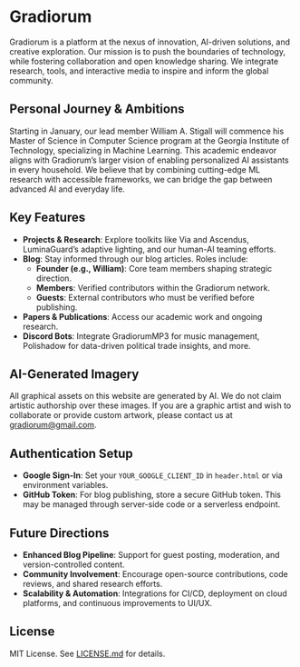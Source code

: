 # Gradiorum

Gradiorum is a platform at the nexus of innovation, AI-driven solutions, and creative exploration. Our mission is to push the boundaries of technology, while fostering collaboration and open knowledge sharing. We integrate research, tools, and interactive media to inspire and inform the global community.

## Personal Journey & Ambitions

Starting in January, our lead member William A. Stigall will commence his Master of Science in Computer Science program at the Georgia Institute of Technology, specializing in Machine Learning. This academic endeavor aligns with Gradiorum’s larger vision of enabling personalized AI assistants in every household. We believe that by combining cutting-edge ML research with accessible frameworks, we can bridge the gap between advanced AI and everyday life.

## Key Features

- **Projects & Research**: Explore toolkits like Via and Ascendus, LuminaGuard’s adaptive lighting, and our human-AI teaming efforts.
- **Blog**: Stay informed through our blog articles. Roles include:
  - **Founder (e.g., William)**: Core team members shaping strategic direction.
  - **Members**: Verified contributors within the Gradiorum network.
  - **Guests**: External contributors who must be verified before publishing.
- **Papers & Publications**: Access our academic work and ongoing research.
- **Discord Bots**: Integrate GradiorumMP3 for music management, Polishadow for data-driven political trade insights, and more.

## AI-Generated Imagery

All graphical assets on this website are generated by AI. We do not claim artistic authorship over these images. If you are a graphic artist and wish to collaborate or provide custom artwork, please contact us at [gradiorum@gmail.com](mailto:gradiorum@gmail.com).

## Authentication Setup

- **Google Sign-In**: Set your `YOUR_GOOGLE_CLIENT_ID` in `header.html` or via environment variables.
- **GitHub Token**: For blog publishing, store a secure GitHub token. This may be managed through server-side code or a serverless endpoint.

## Future Directions

- **Enhanced Blog Pipeline**: Support for guest posting, moderation, and version-controlled content.
- **Community Involvement**: Encourage open-source contributions, code reviews, and shared research efforts.
- **Scalability & Automation**: Integrations for CI/CD, deployment on cloud platforms, and continuous improvements to UI/UX.

## License

MIT License. See [LICENSE.md](LICENSE.md) for details.
